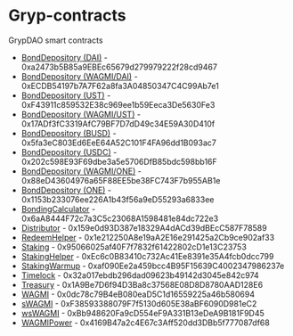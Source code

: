 # Gryp-contracts
GrypDAO smart contracts

- [BondDepository (DAI)](https://explorer.harmony.one/address/0xa2473b5B85a9EBEc65679d279979222f28cd9467?activeTab=7) - 0xa2473b5B85a9EBEc65679d279979222f28cd9467
- [BondDepository (WAGMI/DAI)](https://explorer.harmony.one/address/0xECDB54197b7A7F62a8fa3A04850347C4C99Ab7e1?activeTab=7) - 0xECDB54197b7A7F62a8fa3A04850347C4C99Ab7e1
- [BondDepository (UST)](https://explorer.harmony.one/address/0xF43911c859532E38c969ee1b59Eeca3De5630Fe3?activeTab=7) - 0xF43911c859532E38c969ee1b59Eeca3De5630Fe3
- [BondDepository (WAGMI/UST)](https://explorer.harmony.one/address/0x17ADf3fC3319AfC79BF7D7dD49c34E59A30D410f?activeTab=7) - 0x17ADf3fC3319AfC79BF7D7dD49c34E59A30D410f
- [BondDepository (BUSD)](https://explorer.harmony.one/address/0x5fa3eC803Ed6EeE64A52C101F4FA96dd1B093ac7?activeTab=7) - 0x5fa3eC803Ed6EeE64A52C101F4FA96dd1B093ac7
- [BondDepository (USDC)](https://explorer.harmony.one/address/0x202c598E93F69dbe3a5e5706DfB85bdc598bb16F?activeTab=7) - 0x202c598E93F69dbe3a5e5706DfB85bdc598bb16F
- [BondDepository (WAGMI/ONE)](https://explorer.harmony.one/address/0x88eD43604976a65F88EE5be38FC743F7b955AB1e?activeTab=7) - 0x88eD43604976a65F88EE5be38FC743F7b955AB1e
- [BondDepository (ONE)](https://explorer.harmony.one/address/0x1153b233076ee226A1b43f56a9eD55293a6833ee?activeTab=7) - 0x1153b233076ee226A1b43f56a9eD55293a6833ee
- [BondingCalculator](https://explorer.harmony.one/address/0x6aA8444F72c7a3C5c23068A1598481e84dc722e3?activeTab=7) - 0x6aA8444F72c7a3C5c23068A1598481e84dc722e3
- [Distributor](https://explorer.harmony.one/address/0x159e0d93D387e18329A4dACd39dBEcC587F78589?activeTab=7) - 0x159e0d93D387e18329A4dACd39dBEcC587F78589
- [RedeemHelper](https://explorer.harmony.one/address/0x1e212250A8e19aA2E16e291425a2Cb9ce902af33?activeTab=7) - 0x1e212250A8e19aA2E16e291425a2Cb9ce902af33
- [Staking](https://explorer.harmony.one/address/0x95066025af40F7f7832f61422802cD1e13C23753?activeTab=7) - 0x95066025af40F7f7832f61422802cD1e13C23753
- [StakingHelper](https://explorer.harmony.one/address/0xEc6c0B83410c732Ac41Ee8391e35A4fcb0dcc799?activeTab=7) - 0xEc6c0B83410c732Ac41Ee8391e35A4fcb0dcc799
- [StakingWarmup](https://explorer.harmony.one/address/0xaf090Ee2a459bcc4B95F15639C4002347986237e?activeTab=7) - 0xaf090Ee2a459bcc4B95F15639C4002347986237e
- [Timelock](https://explorer.harmony.one/address/0x32a017ebdb296dad09623b49142d3045e842c974?activeTab=7) - 0x32a017ebdb296dad09623b49142d3045e842c974
- [Treasury](https://explorer.harmony.one/address/0x1A9Be7D6f94D3Ba8c37568E08D8D8780AAD128E6?activeTab=7) - 0x1A9Be7D6f94D3Ba8c37568E08D8D8780AAD128E6
- [WAGMI](https://explorer.harmony.one/address/0x0dc78c79B4eB080eaD5C1d16559225a46b580694?activeTab=7) - 0x0dc78c79B4eB080eaD5C1d16559225a46b580694
- [sWAGMI](https://explorer.harmony.one/address/0xF38593388079F7f5130d605E38aBF6090D981eC2?activeTab=7) - 0xF38593388079F7f5130d605E38aBF6090D981eC2
- [wsWAGMI](https://explorer.harmony.one/address/0xBb948620Fa9cD554eF9A331B13eDeA9B181F9D45?activeTab=7) - 0xBb948620Fa9cD554eF9A331B13eDeA9B181F9D45
- [WAGMIPower](https://explorer.harmony.one/address/0x4169B47a2c4E67c3Aff520dd3DBb5f777087df68?activeTab=7) - 0x4169B47a2c4E67c3Aff520dd3DBb5f777087df68
